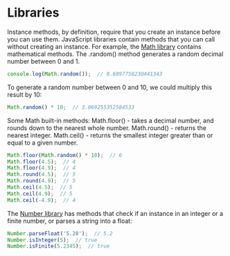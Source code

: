 # Libraries

Instance methods, by definition, require that you create an instance before you can use them. JavaScript libraries contain methods that you can call without creating an instance. For example, the [Math library]() contains mathematical methods. The .random() method generates a random decimal number between 0 and 1.

```javascript
console.log(Math.random());  // 0.6897758230441343
```

To generate a random number between 0 and 10, we could multiply this result by 10:

```javascript
Math.random() * 10;  // 3.069255352584533
```

Some Math built-in methods:
Math.floor() - takes a decimal number, and rounds down to the nearest whole number.
Math.round() - returns the nearest integer.
Math.ceil() - returns the smallest integer greater than or equal to a given number.

```javascript
Math.floor(Math.random() * 10);  // 6
Math.floor(4.5);  // 4
Math.floor(4.9);  // 4
Math.round(4.5);  // 5
Math.round(4.9);  // 5
Math.ceil(4.5);  // 5
Math.ceil(4.9);  // 5
Math.ceil(-4.9);  // 4
```

The [Number library](https://developer.mozilla.org/en-US/docs/Web/JavaScript/Reference/Global_Objects/Number) has methods that check if an instance in an integer or a finite number, or parses a string into a float:

```javascript
Number.parseFloat('5.20');  // 5.2
Number.isInteger(5);  // true
Number.isFinite(5.2345);  // true
```

